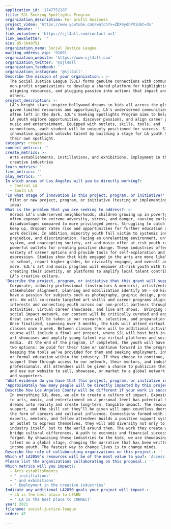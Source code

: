 ```yaml
---
application_id: '1747752207'
title: SJL Seeking Spotlights Program
organization_description: For profit business
project_video: 'https://www.youtube.com/watch?v=ZDX4ydbPViU&t=3s'
link_donate: ''
link_volunteer: 'https://sjl4all.com/contact-us1'
link_newsletter: ''
ein: 85-3649751
organization_name: Social Justice League
mailing_address_zip: '91601'
organization_website: 'https://www.sjl4all.com'
organization_twitter: '@sjl4all'
organization_facebook: ''
organization_instagram: '@sjl4all'
Describe the mission of your organization.: >-
  The Social Justice League (SJL) forms genuine connections with communities and
  non-profit organizations to develop a shared platform for highlighting needs,
  aligning resources, and plugging passion into actions that impact and inspire
  others.
project_description: >-
  LA’s bright stars inspire Hollywood dreams in kids all across the globe. Yet,
  given limited resources and opportunity, LA's underserved communities are
  often left in the dark. SJL's Seeking Spotlights Program aims to help at-risk
  LA youth explore opportunities, discover passions, and align career paths in
  music and entertainment. Equipped with outlets, skills, tools, and
  connections, each student will be uniquely positioned for success. SJL's
  innovative approach unlocks talent by building a stage for LA youth to create
  their own spotlight.
category: create
connect_metrics: ''
create_metrics: >-
  Arts establishments, instillations, and exhibitions, Employment in the
  creative industries
learn_metrics: ''
live_metrics: ''
play_metrics: ''
In which areas of Los Angeles will you be directly working?:
  - Central LA
  - South LA
'In what stage of innovation is this project, program, or initiative?': >-
  Pilot or new project, program, or initiative (testing or implementing a new
  idea)
What is the problem that you are seeking to address?: >-
  Across LA’s underserved neighborhoods, children growing up in poverty are
  often exposed to extreme adversity, stress, and danger, causing early
  disadvantages compared to more privileged peers. Struggling to catch up or
  keep up, dropout rates rise and opportunities for further education and paid
  work decline. In addition, minority youth fall victim to systemic inequality,
  prejudice, and discrimination. Facing an unrelenting environment, unforgiving
  system, and unaccepting society, art and music offer at-risk youth rare and
  powerful outlets for creating positive change. These industries offer a
  variety of career options and provide tools for self-exploration and
  expression. Studies show that kids engaged in the arts are more likely to stay
  in school, report higher grades, be civically engaged, and overall achieve
  more. SJL’s art and music programs will empower at-risk youth with tools for
  creating their identity, on platforms to amplify local talent contributing to
  LA’s creative culture.
'Describe the project, program, or initiative that this grant will support to address the problem identified.': >-
  Corporate, industry professional (instructors & mentors), artist/entertainer
  stakeholder alignment, planning and mobilization identify 50 - 60 kids who
  have a passion for subjects such as photography, graphic design, producing,
  etc. We will co-create targeted art skills and career programs aligning
  interests and connecting youth across our non-profit partners through classes,
  activities, virtual career showcases, and live art shows.  Bringing in our
  social impact network, our content will be critically curated and engaging.
  Great care will be taken in our research, selection, and preparation stage. 
  Once finalized, spanning over 3 months, the kids will attend virtual group
  classes once a week. Between classes there will be additional activities. Each
  course will include a final art project, where SJL will host both in-person LA
  art showcases and amplify young talent via virtual platforms and social
  media.  At the end of the program, if completed, the youth will have one of
  two options: be paid for their time or continue forward in the program,
  keeping the tools we’ve provided for them and seeking employment, internships,
  or formal education within the industry. If they choose to continue, we will
  support them through access to our network, their mentors, and industry
  professionals. All attendees will be given a chance to publicize their work
  and use our website to sell, showcase, or market to a global network of buyers
  and supporters.
'What evidence do you have that this project, program, or initiative is or will be successful, and how will you define and measure success?': "Having already achieved this program’s success on an individual level, SJL is prepared to implement this on a grander scale. With a network consisting of the world’s leading music company, industry professionals, youth organizations, corporate sponsors, and high-profile artists, musicians, and entertainers, the foundation has already been built.  \tBy utilizing beginning and end of program surveys among the kids, youth organizations, and industry mentors, we will constantly be on the pulse of how the program is doing, adjusting as needed. Success will be achieved by: number of signups; number of graduates who choose to continue; number of 17/18 year old’s who obtain internships or jobs, start their own business, or sell their work; engagement of additional corporate sponsors; engagement from industry experts involved in the program;  and press and media reach. As we see all these numbers grow, surveys returned positively, and students thriving, success will be achieved. "
'Approximately how many people will be directly impacted by this project, program, or initiative?': '100'
Describe how Los Angeles County will be different if your work is successful.: >-
  In everything SJL does, we aim to create a culture of impact. Exposing youth
  to arts, music, and entertainment on a personal level has potential to turn
  dreams into reality and create long-term, tangible impact. The resources,
  support, and the skill set they’ll be given will open countless doors, both in
  the form of careers and cultural influence. Connections formed with industry
  experts, mentors, and fellow attendees builds a positive support system. Given
  an outlet to express themselves, they will add diversity not only to the
  industry itself, but to the world around them. The work they create will
  bridge cultural differences. A path to economic and financial success will be
  forged. By showcasing these industries to the kids, we are showcasing their
  talent on a global stage, changing the narrative that has been written of low
  income youth. The fastest way to change lives is to change minds.
Describe the role of collaborating organizations on this project.: ''
Which of LA2050’s resources will be of the most value to you?: 'Access to the LA2050 community,Strategy assistance and implementation'
Please list the organizations collaborating on this proposal.: ''
Which metrics will you impact?:
  - Arts establishments
  - ' instillations'
  - ' and exhibitions'
  - ' Employment in the creative industries'
Indicate any additional LA2050 goals your project will impact.:
  - LA is the best place to LEARN
  - ' LA is the best place to CONNECT'
year: 2021
filename: social-justice-league
order: 47

---
```

